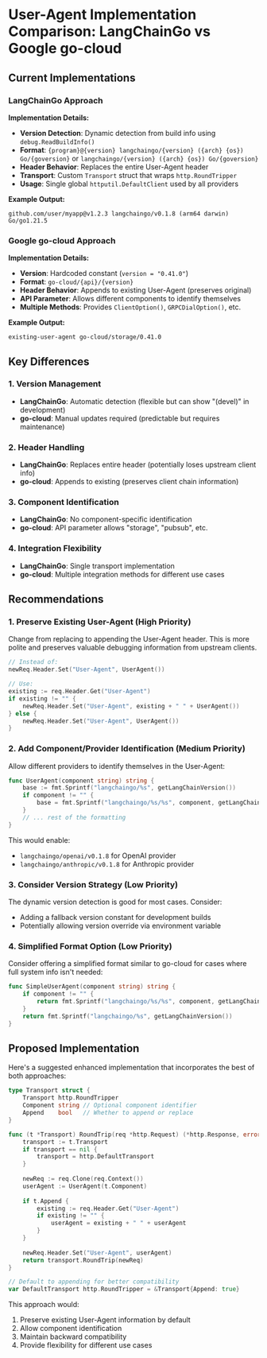 # User-Agent Implementation Comparison: LangChainGo vs Google go-cloud

## Current Implementations

### LangChainGo Approach

**Implementation Details:**
- **Version Detection**: Dynamic detection from build info using `debug.ReadBuildInfo()`
- **Format**: `{program}@{version} langchaingo/{version} ({arch} {os}) Go/{goversion}` or `langchaingo/{version} ({arch} {os}) Go/{goversion}`
- **Header Behavior**: Replaces the entire User-Agent header
- **Transport**: Custom `Transport` struct that wraps `http.RoundTripper`
- **Usage**: Single global `httputil.DefaultClient` used by all providers

**Example Output:**
```
github.com/user/myapp@v1.2.3 langchaingo/v0.1.8 (arm64 darwin) Go/go1.21.5
```

### Google go-cloud Approach

**Implementation Details:**
- **Version**: Hardcoded constant (`version = "0.41.0"`)
- **Format**: `go-cloud/{api}/{version}`
- **Header Behavior**: Appends to existing User-Agent (preserves original)
- **API Parameter**: Allows different components to identify themselves
- **Multiple Methods**: Provides `ClientOption()`, `GRPCDialOption()`, etc.

**Example Output:**
```
existing-user-agent go-cloud/storage/0.41.0
```

## Key Differences

### 1. Version Management
- **LangChainGo**: Automatic detection (flexible but can show "(devel)" in development)
- **go-cloud**: Manual updates required (predictable but requires maintenance)

### 2. Header Handling
- **LangChainGo**: Replaces entire header (potentially loses upstream client info)
- **go-cloud**: Appends to existing (preserves client chain information)

### 3. Component Identification
- **LangChainGo**: No component-specific identification
- **go-cloud**: API parameter allows "storage", "pubsub", etc.

### 4. Integration Flexibility
- **LangChainGo**: Single transport implementation
- **go-cloud**: Multiple integration methods for different use cases

## Recommendations

### 1. Preserve Existing User-Agent (High Priority)
Change from replacing to appending the User-Agent header. This is more polite and preserves valuable debugging information from upstream clients.

```go
// Instead of:
newReq.Header.Set("User-Agent", UserAgent())

// Use:
existing := req.Header.Get("User-Agent")
if existing != "" {
    newReq.Header.Set("User-Agent", existing + " " + UserAgent())
} else {
    newReq.Header.Set("User-Agent", UserAgent())
}
```

### 2. Add Component/Provider Identification (Medium Priority)
Allow different providers to identify themselves in the User-Agent:

```go
func UserAgent(component string) string {
    base := fmt.Sprintf("langchaingo/%s", getLangChainVersion())
    if component != "" {
        base = fmt.Sprintf("langchaingo/%s/%s", component, getLangChainVersion())
    }
    // ... rest of the formatting
}
```

This would enable:
- `langchaingo/openai/v0.1.8` for OpenAI provider
- `langchaingo/anthropic/v0.1.8` for Anthropic provider

### 3. Consider Version Strategy (Low Priority)
The dynamic version detection is good for most cases. Consider:
- Adding a fallback version constant for development builds
- Potentially allowing version override via environment variable

### 4. Simplified Format Option (Low Priority)
Consider offering a simplified format similar to go-cloud for cases where full system info isn't needed:

```go
func SimpleUserAgent(component string) string {
    if component != "" {
        return fmt.Sprintf("langchaingo/%s/%s", component, getLangChainVersion())
    }
    return fmt.Sprintf("langchaingo/%s", getLangChainVersion())
}
```

## Proposed Implementation

Here's a suggested enhanced implementation that incorporates the best of both approaches:

```go
type Transport struct {
    Transport http.RoundTripper
    Component string // Optional component identifier
    Append    bool   // Whether to append or replace
}

func (t *Transport) RoundTrip(req *http.Request) (*http.Response, error) {
    transport := t.Transport
    if transport == nil {
        transport = http.DefaultTransport
    }
    
    newReq := req.Clone(req.Context())
    userAgent := UserAgent(t.Component)
    
    if t.Append {
        existing := req.Header.Get("User-Agent")
        if existing != "" {
            userAgent = existing + " " + userAgent
        }
    }
    
    newReq.Header.Set("User-Agent", userAgent)
    return transport.RoundTrip(newReq)
}

// Default to appending for better compatibility
var DefaultTransport http.RoundTripper = &Transport{Append: true}
```

This approach would:
1. Preserve existing User-Agent information by default
2. Allow component identification
3. Maintain backward compatibility
4. Provide flexibility for different use cases